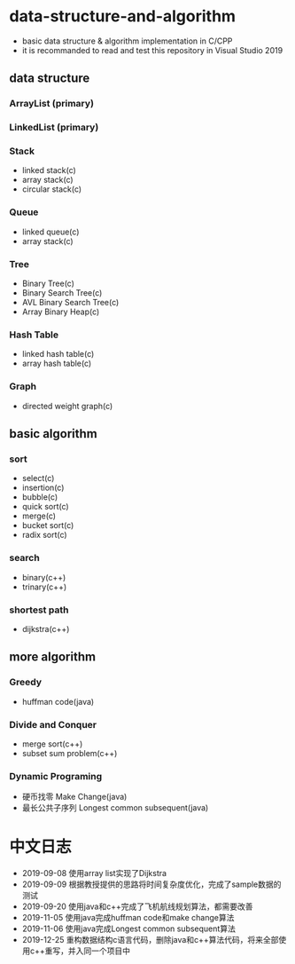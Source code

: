# data-structure-and-algorithm
- basic data structure &amp; algorithm implementation in C/CPP
- it is recommanded to read and test this repository in Visual Studio 2019
## data structure
### ArrayList (primary)
### LinkedList (primary)
### Stack
- linked stack(c)
- array stack(c)
- circular stack(c)
### Queue
- linked queue(c)
- array stack(c)
### Tree
- Binary Tree(c)
- Binary Search Tree(c)
- AVL Binary Search Tree(c)
- Array Binary Heap(c)
### Hash Table
- linked hash table(c)
- array hash table(c)
### Graph
- directed weight graph(c)
## basic algorithm
### sort
- select(c)
- insertion(c)
- bubble(c)
- quick sort(c)
- merge(c)
- bucket sort(c)
- radix sort(c)
### search
- binary(c++)
- trinary(c++)
### shortest path
- dijkstra(c++)
## more algorithm
### Greedy
- huffman code(java)
### Divide and Conquer
- merge sort(c++)
- subset sum problem(c++)
### Dynamic Programing
- 硬币找零 Make Change(java)
- 最长公共子序列 Longest common subsequent(java)
# 中文日志
- 2019-09-08	使用array list实现了Dijkstra
- 2019-09-09	根据教授提供的思路将时间复杂度优化，完成了sample数据的测试
- 2019-09-20    使用java和c++完成了飞机航线规划算法，都需要改善
- 2019-11-05    使用java完成huffman code和make change算法
- 2019-11-06    使用java完成Longest common subsequent算法
- 2019-12-25	重构数据结构c语言代码，删除java和c++算法代码，将来全部使用c++重写，并入同一个项目中
